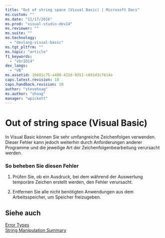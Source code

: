 ```yaml
---
title: "Out of string space (Visual Basic) | Microsoft Docs"
ms.custom: ""
ms.date: "11/17/2016"
ms.prod: "visual-studio-dev14"
ms.reviewer: ""
ms.suite: ""
ms.technology: 
  - "devlang-visual-basic"
ms.tgt_pltfrm: ""
ms.topic: "article"
f1_keywords: 
  - "vbrID14"
dev_langs: 
  - "VB"
ms.assetid: 16681c75-a400-422d-9351-c691d3c7614e
caps.latest.revision: 10
caps.handback.revision: 10
author: "stevehoag"
ms.author: "shoag"
manager: "wpickett"
---
```

# Out of string space (Visual Basic)
In Visual Basic können Sie sehr umfangreiche Zeichenfolgen verwenden.  Dieser Fehler kann jedoch weiterhin durch Anforderungen anderer Programme und die jeweilige Art der Zeichenfolgenbearbeitung verursacht werden.  
  
### So beheben Sie diesen Fehler  
  
1.  Prüfen Sie, ob ein Ausdruck, bei dem während der Auswertung temporäre Zeichen erstellt werden, den Fehler verursacht.  
  
2.  Entfernen Sie alle nicht benötigten Anwendungen aus dem Arbeitsspeicher, um Speicher freizugeben.  
  
## Siehe auch  
 [Error Types](../../../visual-basic/programming-guide/language-features/error-types.md)   
 [String Manipulation Summary](../../../visual-basic/language-reference/keywords/string-manipulation-summary.md)